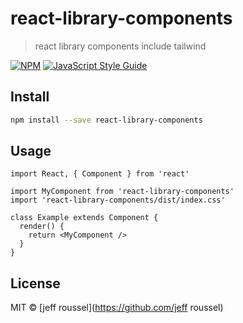 # react-library-components

> react library components include tailwind

[![NPM](https://img.shields.io/npm/v/react-library-components.svg)](https://www.npmjs.com/package/react-library-components) [![JavaScript Style Guide](https://img.shields.io/badge/code_style-standard-brightgreen.svg)](https://standardjs.com)

## Install

```bash
npm install --save react-library-components
```

## Usage

```tsx
import React, { Component } from 'react'

import MyComponent from 'react-library-components'
import 'react-library-components/dist/index.css'

class Example extends Component {
  render() {
    return <MyComponent />
  }
}
```

## License

MIT © [jeff roussel](https://github.com/jeff roussel)
